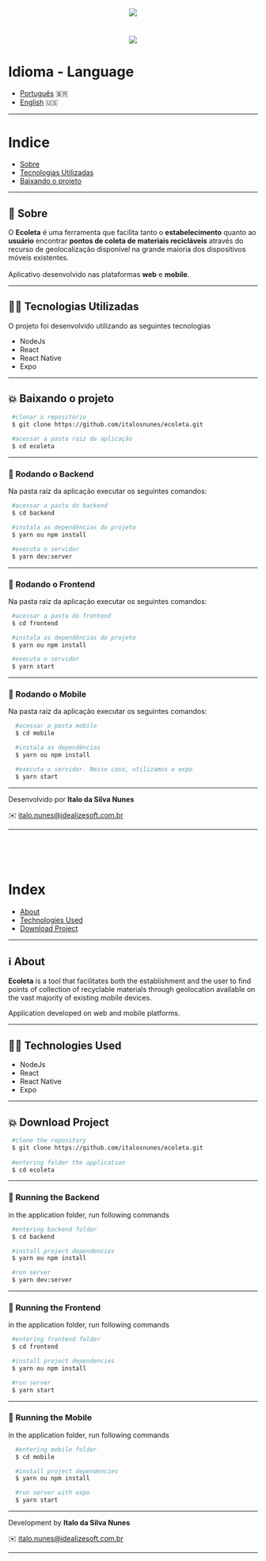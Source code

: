 <h1 align="center" > 
  <img src="https://ik.imagekit.io/italosnunes/logo_ztkaGDR0k.svg">
</h1>

<h1 align="center">
  <img src="frontend/public/ecoleta.gif"/>
</h1>

# Idioma - Language
- [Português](#indice) 🇧🇷
- [English](#index) 🇺🇸
---
# Indice
- [Sobre](#-sobre)
- [Tecnologias Utilizadas](#-tecnologias-utilizadas)
- [Baixando o projeto](#-baixando-o-projeto)
---
## 📖 Sobre 

O **Ecoleta** é uma ferramenta que facilita tanto o **estabelecimento** quanto ao
**usuário** encontrar **pontos de coleta de materiais recicláveis** através do
recurso de geolocalização disponível na grande maioria dos dispositivos móveis
existentes.
<br/><br/>
Aplicativo desenvolvido nas plataformas **web** e **mobile**.

---
## 👨‍💻 Tecnologias Utilizadas

O projeto foi desenvolvido utilizando as seguintes tecnologias

- NodeJs
- React
- React Native
- Expo

---
## 💥  Baixando o projeto

```bash
 #clonar o repositório
 $ git clone https://github.com/italosnunes/ecoleta.git
 
 #acessar a pasta raiz da aplicação
 $ cd ecoleta
```
---
### 💨 Rodando o **Backend**
Na pasta raiz da aplicação executar os seguintes comandos:

```bash
 #acessar a pasta do backend 
 $ cd backend

 #instala as dependências do projeto
 $ yarn ou npm install

 #executa o servidor
 $ yarn dev:server
```
---
### 💨 Rodando o **Frontend**

Na pasta raiz da aplicação executar os seguintes comandos:

```bash
 #acessar a pasta do frontend 
 $ cd frontend

 #instala as dependências do projeto
 $ yarn ou npm install

 #executa o servidor
 $ yarn start
```
---
### 💨 Rodando o **Mobile**

Na pasta raiz da aplicação executar os seguintes comandos:

```bash
  #acessar a pasta mobile
  $ cd mobile

  #instala as dependências
  $ yarn ou npm install

  #executa o servidor. Nesse caso, utilizamos o expo
  $ yarn start
```

---
Desenvolvido por **Italo da Silva Nunes**

✉️ italo.nunes@idealizesoft.com.br

---

<br/>
<br/>
<br/>


# Index
- [About](#-about)
- [Technologies Used](#-technologies-used)
- [Download Project](#-download-project)

---
## ℹ️ About

**Ecoleta** is a tool that facilitates both the establishment and the user
to find points of collection of recyclable materials through geolocation available
on the vast majority of existing mobile devices.

Application developed on web and mobile platforms.


---
## 👨‍💻 Technologies Used

- NodeJs
- React
- React Native
- Expo

---
## 💥  Download Project

```bash
 #clone the repository
 $ git clone https://github.com/italosnunes/ecoleta.git
 
 #entering folder the application
 $ cd ecoleta
```
---
### 💨 Running the **Backend**
in the application folder, run following commands

```bash
 #entering backend folder
 $ cd backend

 #install project dependencies
 $ yarn ou npm install

 #run server
 $ yarn dev:server
```
---
### 💨 Running the **Frontend**

in the application folder, run following commands

```bash
 #entering frontend folder
 $ cd frontend

 #install project dependencies
 $ yarn ou npm install

 #run server
 $ yarn start
```
---
### 💨 Running the **Mobile**

in the application folder, run following commands

```bash
  #entering mobile folder
  $ cd mobile

  #install project dependencies
  $ yarn ou npm install

  #run server with expo
  $ yarn start
```

---
Development by **Italo da Silva Nunes**

✉️ italo.nunes@idealizesoft.com.br

---
